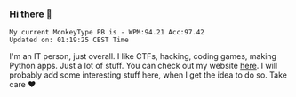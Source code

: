 ### Hi there 👋
<!-- PB START -->
```
My current MonkeyType PB is - WPM:94.21 Acc:97.42
Updated on: 01:19:25 CEST Time
```
<!-- PB END -->
I'm an IT person, just overall. I like CTFs, hacking, coding games, making Python apps. Just a lot of stuff.
You can check out my website [here](https://skill3472.github.io/).
I will probably add some interesting stuff here, when I get the idea to do so. Take care ❤️
